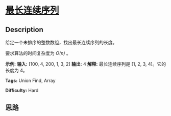 # [最长连续序列][title]

## Description

给定一个未排序的整数数组，找出最长连续序列的长度。

要求算法的时间复杂度为  _O(n)_ 。

**示例:**
            **输入:**  [100, 4, 200, 1, 3, 2]    **输出:** 4    **解释:** 最长连续序列是 [1, 2, 3, 4]。它的长度为 4。


**Tags:** Union Find, Array

**Difficulty:** Hard

## 思路

[title]: https://leetcode-cn.com/problems/longest-consecutive-sequence
